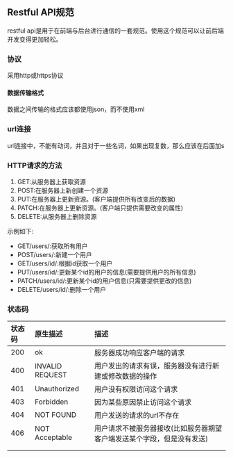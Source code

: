 ## Restful API规范

restful api是用于在前端与后台进行通信的一套规范。使用这个规范可以让前后端开发变得更加轻松。

### 协议

采用http或https协议

#### 数据传输格式

数据之间传输的格式应该都使用json，而不使用xml

### url连接

url连接中，不能有动词，并且对于一些名词，如果出现复数，那么应该在后面加s

### HTTP请求的方法

1. GET:从服务器上获取资源
2. POST:在服务器上新创建一个资源
3. PUT:在服务器上更新资源。\(客户端提供所有改变后的数据\)
4. PATCH:在服务器上更新资源。\(客户端只提供需要改变的属性\)
5. DELETE:从服务器上删除资源

示例如下:

* GET/users/:获取所有用户
* POST/users/:新建一个用户
* GET/users/id/:根据id获取一个用户
* PUT/users/id/:更新某个id的用户的信息\(需要提供用户的所有信息\)
* PATCH/users/id/:更新某个id的用户信息\(只需要提供更改的信息\)
* DELETE/users/id/:删除一个用户

### 状态码

| 状态码 | 原生描述 | 描述 |
| :--- | :--- | :--- |
| 200 | ok | 服务器成功响应客户端的请求 |
| 400 | INVALID REQUEST | 用户发出的请求有误，服务器没有进行新建或修改数据的操作 |
| 401 | Unauthorized | 用户没有权限访问这个请求 |
| 403 | Forbidden | 因为某些原因禁止访问这个请求 |
| 404 | NOT FOUND | 用户发送的请求的url不存在 |
| 406 | NOT Acceptable | 用户请求不被服务器接收\(比如服务器期望客户端发送某个字段，但是没有发送\) |
|  |  |  |
|  |  |  |



